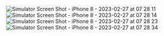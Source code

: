 
![Simulator Screen Shot - iPhone 8 - 2023-02-27 at 07 28 11](https://user-images.githubusercontent.com/126451717/221516039-81d2e923-b52f-425b-9939-224e6bb4a332.png)
![Simulator Screen Shot - iPhone 8 - 2023-02-27 at 07 28 14](https://user-images.githubusercontent.com/126451717/221516041-55ce2257-f7bf-478a-8f53-d6d5368b139e.png)
![Simulator Screen Shot - iPhone 8 - 2023-02-27 at 07 28 23](https://user-images.githubusercontent.com/126451717/221516044-d1268013-acf2-4497-a312-2cb6f98f263c.png)
![Simulator Screen Shot - iPhone 8 - 2023-02-27 at 07 28 34](https://user-images.githubusercontent.com/126451717/221516047-1a2f69ae-d3b6-42e8-87e2-d9efcd6fcfa2.png)
